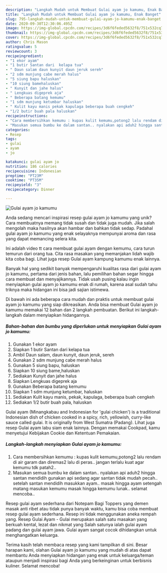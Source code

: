 ```yaml
---
description: "Langkah Mudah untuk Membuat Gulai ayam jo kamumu, Enak Banget"
title: "Langkah Mudah untuk Membuat Gulai ayam jo kamumu, Enak Banget"
slug: 795-langkah-mudah-untuk-membuat-gulai-ayam-jo-kamumu-enak-banget
date: 2020-09-30T12:30:06.495Z
image: https://img-global.cpcdn.com/recipes/3d6f6feded5632f8/751x532cq70/gulai-ayam-jo-kamumu-foto-resep-utama.jpg
thumbnail: https://img-global.cpcdn.com/recipes/3d6f6feded5632f8/751x532cq70/gulai-ayam-jo-kamumu-foto-resep-utama.jpg
cover: https://img-global.cpcdn.com/recipes/3d6f6feded5632f8/751x532cq70/gulai-ayam-jo-kamumu-foto-resep-utama.jpg
author: Chris Mason
ratingvalue: 5
reviewcount: 3
recipeingredient:
- "1 ekor ayam"
- "1 butir Santan dari  kelapa tua"
- " Daun salam daun kunyit daun jeruk sereh"
- "2 sdm munjung cabe merah halus"
- "5 siung bapu haluskan"
- "10 siung bamehaluskan"
- " Kunyit dan jahe halus"
- " Lengkuas digeprek aja"
- " Beberapa batang kemumu"
- "1 sdm munjung ketumbar haluskan"
- " Kulit kayu manis pekak kapulaga beberapa buah cengkeh"
- "1/2 butir buah pala haluskan"
recipeinstructions:
- "Cara membersihkan kemumu : kupas kulit kemumu,potong2 lalu rendam di air garam dan diremas2 lalu di peras.. jangan terlalu kuat agar kemumu tdk patah2.."
- "Masukan semua bumbu ke dalam santan.. nyalakan api aduh2 hingga santan mendidih gunakan api sedang agar santan tidak mudah pecah.. setelah santan mendidih masukkan ayam.. masak hingga ayam setengah matang masukan kemumu masak hingga kemumu lunak.. selamat mencoba.."
categories:
- Resep
tags:
- gulai
- ayam
- jo

katakunci: gulai ayam jo 
nutrition: 186 calories
recipecuisine: Indonesian
preptime: "PT23M"
cooktime: "PT35M"
recipeyield: "3"
recipecategory: Dinner

---
```



![Gulai ayam jo kamumu](https://img-global.cpcdn.com/recipes/3d6f6feded5632f8/751x532cq70/gulai-ayam-jo-kamumu-foto-resep-utama.jpg)

Anda sedang mencari inspirasi resep gulai ayam jo kamumu yang unik? Cara membuatnya memang tidak susah dan tidak juga mudah. Jika salah mengolah maka hasilnya akan hambar dan bahkan tidak sedap. Padahal gulai ayam jo kamumu yang enak selayaknya mempunyai aroma dan rasa yang dapat memancing selera kita.

Ini adalah video tt cara membuat gulai ayam dengan kemumu, cara turun temurun dari orang tua. Cita rasa masakan yang memanjakan lidah wajib kita coba bagi. Lihat juga resep Gulai ayam kampung kamumu enak lainnya.

Banyak hal yang sedikit banyak mempengaruhi kualitas rasa dari gulai ayam jo kamumu, pertama dari jenis bahan, lalu pemilihan bahan segar hingga cara membuat dan menyajikannya. Tidak usah pusing kalau ingin menyiapkan gulai ayam jo kamumu enak di rumah, karena asal sudah tahu triknya maka hidangan ini bisa jadi sajian istimewa.


Di bawah ini ada beberapa cara mudah dan praktis untuk membuat gulai ayam jo kamumu yang siap dikreasikan. Anda bisa membuat Gulai ayam jo kamumu memakai 12 bahan dan 2 langkah pembuatan. Berikut ini langkah-langkah dalam menyiapkan hidangannya.

<!--inarticleads1-->

##### Bahan-bahan dan bumbu yang diperlukan untuk menyiapkan Gulai ayam jo kamumu:

1. Gunakan 1 ekor ayam
1. Siapkan 1 butir Santan dari  kelapa tua
1. Ambil  Daun salam, daun kunyit, daun jeruk, sereh
1. Gunakan 2 sdm munjung cabe merah halus
1. Gunakan 5 siung bapu, haluskan
1. Siapkan 10 siung bame,haluskan
1. Sediakan  Kunyit dan jahe halus
1. Siapkan  Lengkuas digeprek aja
1. Gunakan  Beberapa batang kemumu
1. Siapkan 1 sdm munjung ketumbar, haluskan
1. Sediakan  Kulit kayu manis, pekak, kapulaga, beberapa buah cengkeh
1. Sediakan 1/2 butir buah pala, haluskan


Gulai ayam (Minangkabau and Indonesian for &#39;gulai chicken&#39;) is a traditional Indonesian dish of chicken cooked in a spicy, rich, yellowish, curry-like sauce called gulai. It is originally from West Sumatra (Padang). Lihat juga resep Gulai ayam labu siam enak lainnya. Dengan memakai Cookpad, kamu menyetujui Kebijakan Cookie dan Ketentuan Pemakaian. 

<!--inarticleads2-->

##### Langkah-langkah menyiapkan Gulai ayam jo kamumu:

1. Cara membersihkan kemumu : kupas kulit kemumu,potong2 lalu rendam di air garam dan diremas2 lalu di peras.. jangan terlalu kuat agar kemumu tdk patah2..
1. Masukan semua bumbu ke dalam santan.. nyalakan api aduh2 hingga santan mendidih gunakan api sedang agar santan tidak mudah pecah.. setelah santan mendidih masukkan ayam.. masak hingga ayam setengah matang masukan kemumu masak hingga kemumu lunak.. selamat mencoba..


Resep gulai ayam sederhana dari Notepam Bagi Toppers yang demen masak anti ribet atau tidak punya banyak waktu, kamu bisa coba membuat resep gulai ayam sederhana. Resep ini tidak menggunakan aneka rempah yang. Resep Gulai Ayam - Gulai merupakan salah satu masakan yang berkuah kental, lezat dan nikmat yang Salah satunya ialah gulai ayam padang dan gulai ayam jawa. Gulai ayam sangat cocok dihidangkan untuk menghangatkan keluarga. 

Terima kasih telah membaca resep yang kami tampilkan di sini. Besar harapan kami, olahan Gulai ayam jo kamumu yang mudah di atas dapat membantu Anda menyiapkan hidangan yang enak untuk keluarga/teman ataupun menjadi inspirasi bagi Anda yang berkeinginan untuk berbisnis kuliner. Selamat mencoba!
